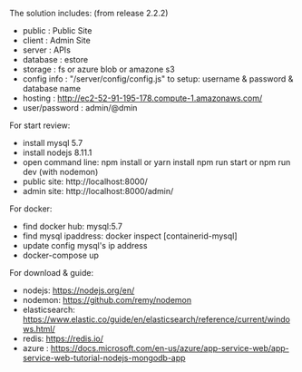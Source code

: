 ﻿The solution includes: (from release 2.2.2)
- public        : Public Site
- client        : Admin Site
- server        : APIs
- database      : estore
- storage       : fs or azure blob or amazone s3
- config info   : "/server/config/config.js" to setup: username & password & database name
- hosting       : http://ec2-52-91-195-178.compute-1.amazonaws.com/
- user/password : admin/@dmin


For start review:
- install mysql  5.7
- install nodejs 8.11.1
- open command line:
	npm install or yarn install
	npm run start or npm run dev (with nodemon)
- public site: http://localhost:8000/
- admin  site: http://localhost:8000/admin/


For docker: 
- find docker hub: mysql:5.7
- find mysql ipaddress: docker inspect [containerid-mysql]
- update config mysql's ip address
- docker-compose up


For download & guide:
- nodejs: https://nodejs.org/en/
- nodemon: https://github.com/remy/nodemon
- elasticsearch: https://www.elastic.co/guide/en/elasticsearch/reference/current/windows.html/
- redis: https://redis.io/
- azure : https://docs.microsoft.com/en-us/azure/app-service-web/app-service-web-tutorial-nodejs-mongodb-app
